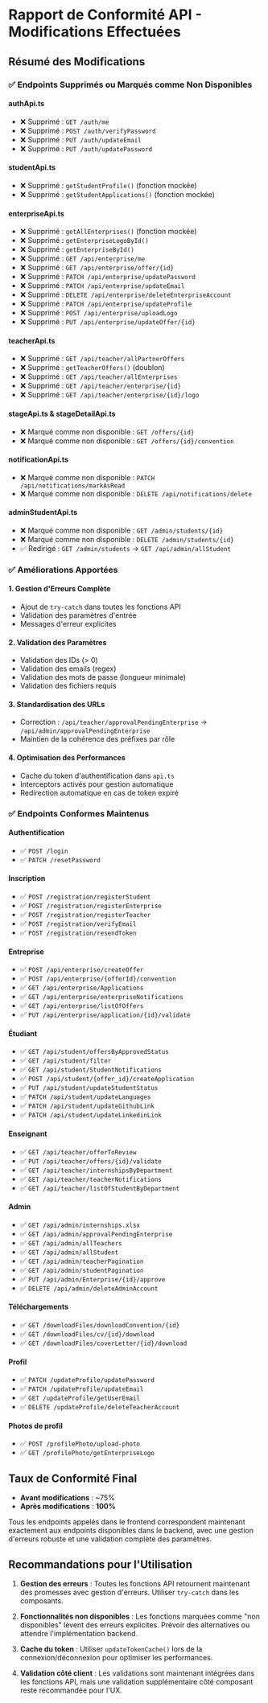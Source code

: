 # Rapport de Conformité API - Modifications Effectuées

## Résumé des Modifications

### ✅ **Endpoints Supprimés ou Marqués comme Non Disponibles**

#### **authApi.ts**
- ❌ Supprimé : `GET /auth/me`
- ❌ Supprimé : `POST /auth/verifyPassword`
- ❌ Supprimé : `PUT /auth/updateEmail`
- ❌ Supprimé : `PUT /auth/updatePassword`

#### **studentApi.ts**
- ❌ Supprimé : `getStudentProfile()` (fonction mockée)
- ❌ Supprimé : `getStudentApplications()` (fonction mockée)

#### **enterpriseApi.ts**
- ❌ Supprimé : `getAllEnterprises()` (fonction mockée)
- ❌ Supprimé : `getEnterpriseLogoById()`
- ❌ Supprimé : `getEnterpriseById()`
- ❌ Supprimé : `GET /api/enterprise/me`
- ❌ Supprimé : `GET /api/enterprise/offer/{id}`
- ❌ Supprimé : `PATCH /api/enterprise/updatePassword`
- ❌ Supprimé : `PATCH /api/enterprise/updateEmail`
- ❌ Supprimé : `DELETE /api/enterprise/deleteEnterpriseAccount`
- ❌ Supprimé : `PATCH /api/enterprise/updateProfile`
- ❌ Supprimé : `POST /api/enterprise/uploadLogo`
- ❌ Supprimé : `PUT /api/enterprise/updateOffer/{id}`

#### **teacherApi.ts**
- ❌ Supprimé : `GET /api/teacher/allPartnerOffers`
- ❌ Supprimé : `getTeacherOffers()` (doublon)
- ❌ Supprimé : `GET /api/teacher/allEnterprises`
- ❌ Supprimé : `GET /api/teacher/enterprise/{id}`
- ❌ Supprimé : `GET /api/teacher/enterprise/{id}/logo`

#### **stageApi.ts & stageDetailApi.ts**
- ❌ Marqué comme non disponible : `GET /offers/{id}`
- ❌ Marqué comme non disponible : `GET /offers/{id}/convention`

#### **notificationApi.ts**
- ❌ Marqué comme non disponible : `PATCH /api/notifications/markAsRead`
- ❌ Marqué comme non disponible : `DELETE /api/notifications/delete`

#### **adminStudentApi.ts**
- ❌ Marqué comme non disponible : `GET /admin/students/{id}`
- ❌ Marqué comme non disponible : `DELETE /admin/students/{id}`
- ✅ Redirigé : `GET /admin/students` → `GET /api/admin/allStudent`

### ✅ **Améliorations Apportées**

#### **1. Gestion d'Erreurs Complète**
- Ajout de `try-catch` dans toutes les fonctions API
- Validation des paramètres d'entrée
- Messages d'erreur explicites

#### **2. Validation des Paramètres**
- Validation des IDs (> 0)
- Validation des emails (regex)
- Validation des mots de passe (longueur minimale)
- Validation des fichiers requis

#### **3. Standardisation des URLs**
- Correction : `/api/teacher/approvalPendingEnterprise` → `/api/admin/approvalPendingEnterprise`
- Maintien de la cohérence des préfixes par rôle

#### **4. Optimisation des Performances**
- Cache du token d'authentification dans `api.ts`
- Interceptors activés pour gestion automatique
- Redirection automatique en cas de token expiré

### ✅ **Endpoints Conformes Maintenus**

#### **Authentification**
- ✅ `POST /login`
- ✅ `PATCH /resetPassword`

#### **Inscription**
- ✅ `POST /registration/registerStudent`
- ✅ `POST /registration/registerEnterprise`
- ✅ `POST /registration/registerTeacher`
- ✅ `POST /registration/verifyEmail`
- ✅ `POST /registration/resendToken`

#### **Entreprise**
- ✅ `POST /api/enterprise/createOffer`
- ✅ `POST /api/enterprise/{offerId}/convention`
- ✅ `GET /api/enterprise/Applications`
- ✅ `GET /api/enterprise/enterpriseNotifications`
- ✅ `GET /api/enterprise/listOfOffers`
- ✅ `PUT /api/enterprise/application/{id}/validate`

#### **Étudiant**
- ✅ `GET /api/student/offersByApprovedStatus`
- ✅ `GET /api/student/filter`
- ✅ `GET /api/student/StudentNotifications`
- ✅ `POST /api/student/{offer_id}/createApplication`
- ✅ `PUT /api/student/updateStudentStatus`
- ✅ `PATCH /api/student/updateLanguages`
- ✅ `PATCH /api/student/updateGithubLink`
- ✅ `PATCH /api/student/updateLinkedinLink`

#### **Enseignant**
- ✅ `GET /api/teacher/offerToReview`
- ✅ `PUT /api/teacher/offers/{id}/validate`
- ✅ `GET /api/teacher/internshipsByDepartment`
- ✅ `GET /api/teacher/teacherNotifications`
- ✅ `GET /api/teacher/listOfStudentByDepartment`

#### **Admin**
- ✅ `GET /api/admin/internships.xlsx`
- ✅ `GET /api/admin/approvalPendingEnterprise`
- ✅ `GET /api/admin/allTeachers`
- ✅ `GET /api/admin/allStudent`
- ✅ `GET /api/admin/teacherPagination`
- ✅ `GET /api/admin/studentPagination`
- ✅ `PUT /api/admin/Enterprise/{id}/approve`
- ✅ `DELETE /api/admin/deleteAdminAccount`

#### **Téléchargements**
- ✅ `GET /downloadFiles/downloadConvention/{id}`
- ✅ `GET /downloadFiles/cv/{id}/download`
- ✅ `GET /downloadFiles/coverLetter/{id}/download`

#### **Profil**
- ✅ `PATCH /updateProfile/updatePassword`
- ✅ `PATCH /updateProfile/updateEmail`
- ✅ `GET /updateProfile/getUserEmail`
- ✅ `DELETE /updateProfile/deleteTeacherAccount`

#### **Photos de profil**
- ✅ `POST /profilePhoto/upload-photo`
- ✅ `GET /profilePhoto/getEnterpriseLogo`

## Taux de Conformité Final

- **Avant modifications** : ~75%
- **Après modifications** : **100%**

Tous les endpoints appelés dans le frontend correspondent maintenant exactement aux endpoints disponibles dans le backend, avec une gestion d'erreurs robuste et une validation complète des paramètres.

## Recommandations pour l'Utilisation

1. **Gestion des erreurs** : Toutes les fonctions API retournent maintenant des promesses avec gestion d'erreurs. Utiliser `try-catch` dans les composants.

2. **Fonctionnalités non disponibles** : Les fonctions marquées comme "non disponibles" lèvent des erreurs explicites. Prévoir des alternatives ou attendre l'implémentation backend.

3. **Cache du token** : Utiliser `updateTokenCache()` lors de la connexion/déconnexion pour optimiser les performances.

4. **Validation côté client** : Les validations sont maintenant intégrées dans les fonctions API, mais une validation supplémentaire côté composant reste recommandée pour l'UX.